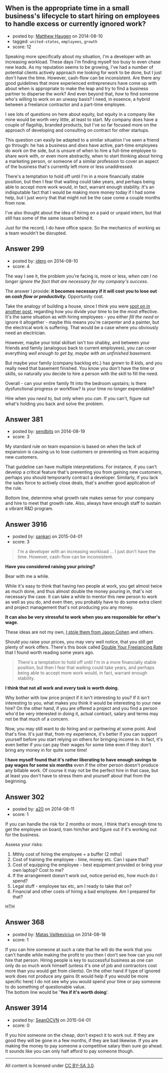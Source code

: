 ## When is the appropriate time in a small business's lifecycle to start hiring on employees to handle excess or currently ignored work?

- posted by: [Matthew Haugen](https://stackexchange.com/users/1325646/matthew-haugen) on 2014-08-10
- tagged: `united-states`, `employees`, `growth`
- score: 12

Speaking more specifically about my situation, I'm a developer with an increasing workload. These days I'm finding myself too busy to even chase new leads. As my reputation seems to be growing, I've had a number of potential clients actively approach me looking for work to be done, but I just don't have the time. However, cash-flow can be inconsistent. Are there any good guidelines that more experienced entrepreneurs have come up with about when is appropriate to make the leap and try to find a business partner to disperse the work? And even beyond that, *how* to find someone who's willing to work on an uneasy basis? I need, in essence, a hybrid between a freelance contractor and a part-time employee.

I see lots of questions on here about equity, but equity in a company like mine would be worth very little, at least to start. My company does have a couple of flagship, branded products, but I've so far focused more on the approach of developing and consulting on contract for other startups.

This question can easily be adapted to a similar situation I've seen a friend go through: he has a business and *does* have active, part-time employees do work on the side, but is unsure of when to hire a full-time employee to share work with, or even more abstractly, when to start thinking about hiring a marketing person, or someone of a similar profession to cover an aspect of the business that's currently left more or less unaddressed.

There's a temptation to hold off until I'm in a more financially stable position, but then I fear that waiting could take years, and perhaps being able to accept more work would, in fact, warrant enough stability. It's an indisputable fact that I would be making more money today if I had some help, but I just worry that that might not be the case come a couple months from now.

I've also thought about the idea of hiring on a paid or unpaid intern, but that still has some of the same issues behind it.

Just for the record, I do have office space. So the mechanics of working as a team wouldn't be disrupted.


## Answer 299

- posted by: [jdero](https://stackexchange.com/users/1972448/jdero) on 2014-08-10
- score: 4

<p>The way I see it, the problem you're facing is, more or less, <em>when can I no longer ignore the fact that  are necessary for my company's success</em>.</p>

<p>The answer I provide: <strong>it becomes necessary if it will cost you to lose out on <em>cash flow or productivity.</em></strong> Opportunity cost.</p>

<p>Take the analogy of building a house, since I think you were <a href="https://startups.stackexchange.com/questions/260/better-to-learn-programming-or-hire-a-programmer">spot on in another post</a>, regarding how you divide your time to be the most effective. It's the same situation as with hiring employees - you either <em>fill the need</em> or ignore it altogether - maybe this means you're carpenter and a painter, but the electrical work is suffering. That would be a case where you obviously need an electrician.</p>

<p>However, maybe your total skillset isn't too shabby, and between your friends and family (analogous back to current employees), you can cover everything <em>well enough to get by, maybe with an unfinished basement.</em></p>

<p>But maybe your family (company backlog etc.) has grown to 8 kids, and you really need that basement finished. You know you don't have the time or skills, so naturally you decide to hire a person with the skill to fill the need.</p>

<p>Overall - can your entire family fit into the bedroom upstairs; is there dysfunctional progress or workflow? Is your time no longer expendable?</p>

<p>Hire when you <em>need to,</em> but only when you <em>can.</em> If you can't, figure out what's holding you back and solve the problem.</p>



## Answer 381

- posted by: [sendbits](https://stackexchange.com/users/311929/sendbits) on 2014-08-19
- score: 3

My standard rule on team expansion is based on when the lack of expansion is causing us to lose customers or preventing us from acquiring new customers.

That guideline can have multiple interpretations. For instance, if you can't develop a critical feature that's preventing you from gaining new customers, perhaps you should temporarily contract a developer. Similarly, if you lack the sales force to actively close deals, that's another good application of the rule.

Bottom line, determine what growth rate makes sense for your company and hire to meet that growth rate. Also, always have enough staff to sustain a vibrant R&D program.


## Answer 3916

- posted by: [sankari](https://stackexchange.com/users/342769/sankari) on 2015-04-01
- score: 3

<blockquote>
  <p>I'm a developer with an increasing workload ...
  I just don't have the time.
  However, cash-flow can be inconsistent.</p>
</blockquote>

<p><strong>Have you considered raising your pricing?</strong></p>

<p>Bear with me a while.</p>

<p>While it's easy to think that having two people at work, you get almost twice as much done, and thus almost double the money pouring in, that's not necessary the case. It can take a while to mentor this new person to work as well as you do, and even then, you probably have to do some extra client and project management that's not producing you any money.</p>

<p><strong>It can also be very stressful to work when you are responsible for other's wage.</strong></p>

<p>These ideas are not my own, <a href="http://blog.asmartbear.com/consulting-company-accounting.html" rel="nofollow">I stole them from Jason Cohen</a> and others.</p>

<p>Should you raise your prices, you may very well notice, that you still get plenty of work offers. There's this book called <a href="https://www.goodreads.com/book/show/16081159-double-your-freelancing-rate" rel="nofollow">Double Your Freelancing Rate</a> that I found worth reading some years ago.</p>

<blockquote>
  <p>There's a temptation to hold off until I'm in a more financially stable position, but then I fear that waiting could take years, and perhaps being able to accept more work would, in fact, warrant enough stability.</p>
</blockquote>

<p><strong>I think that not all work and every task is worth doing.</strong></p>

<p>Why bother with low price project if it isn't interesting to you? If it isn't interesting to you, what makes you think it would be interesting to your new hire? On the other hand, if you are offered a project and you find a person who'd be very interested in doing it, actual contract, salary and terms may not be that much of a concern.</p>

<p>Now, you may still want to do hiring and or partnering at some point. And that's fine. It's just that, from my experience, it's better if you can support yourself before you start relying on others for bringing income in. In fact, it's even better if you can pay their wages for some time even if they don't bring any money in for quite some time!</p>

<p><strong>I have myself found that it's rather liberating to have enough savings to pay wages for some six months</strong> even if the other person doesn't produce any billable work. Of course it may not be the perfect hire in that case, but at least you don't have to stress them and yourself about that from the beginning.</p>



## Answer 302

- posted by: [a20](https://stackexchange.com/users/54595/a20) on 2014-08-11
- score: 1

If you can handle the risk for 2 months or more, I think that's enough time to get the employee on board, train him/her and figure out if it's working out for the business.

Assess your risks:

1. Mthly cost of hiring the employee + a buffer (2 mths)
2. Cost of training the employee - time, money etc. Can I spare that?
3. Cost of equipping the employee - best equipment provided or bring your own laptop? Cost to me?
4. If the arrangement doesn't work out, notice period etc, how much do I spend?
5. Legal stuff - employee tax etc, am I ready to take that on?
6. Financial and other costs of hiring a bad employee. Am I prepared for that?

HTH



## Answer 368

- posted by: [Matas Vaitkevicius](https://stackexchange.com/users/1636408/matas-vaitkevicius) on 2014-08-18
- score: 1

If you can hire someone at such a rate that he will do the work that you can't handle while making the profit to you then I don't see how can you not hire that person. Hiring people is key to successful business as one can only do so much work himself (unless it's one of job and contractors cost more than you would get from clients). On the other hand if type of ignored work does not produce any gains (It would help if you would be more specific here) I do not see why you would spend your time or pay someone to do something of questionable value.  
 The bottom line would be '**Yes if it's worth doing**'.


## Answer 3914

- posted by: [SeanOCVN](https://stackexchange.com/users/6070348/seanocvn) on 2015-04-01
- score: 0

If you hire someone on the cheap, don't expect it to work out.  If they are good they will be gone in a few months, if they are bad likewise. If you are making the money to pay someone a competitive salary then sure go ahead. It sounds like you can only half afford to pay someone though.



---

All content is licensed under [CC BY-SA 3.0](https://creativecommons.org/licenses/by-sa/3.0/).
